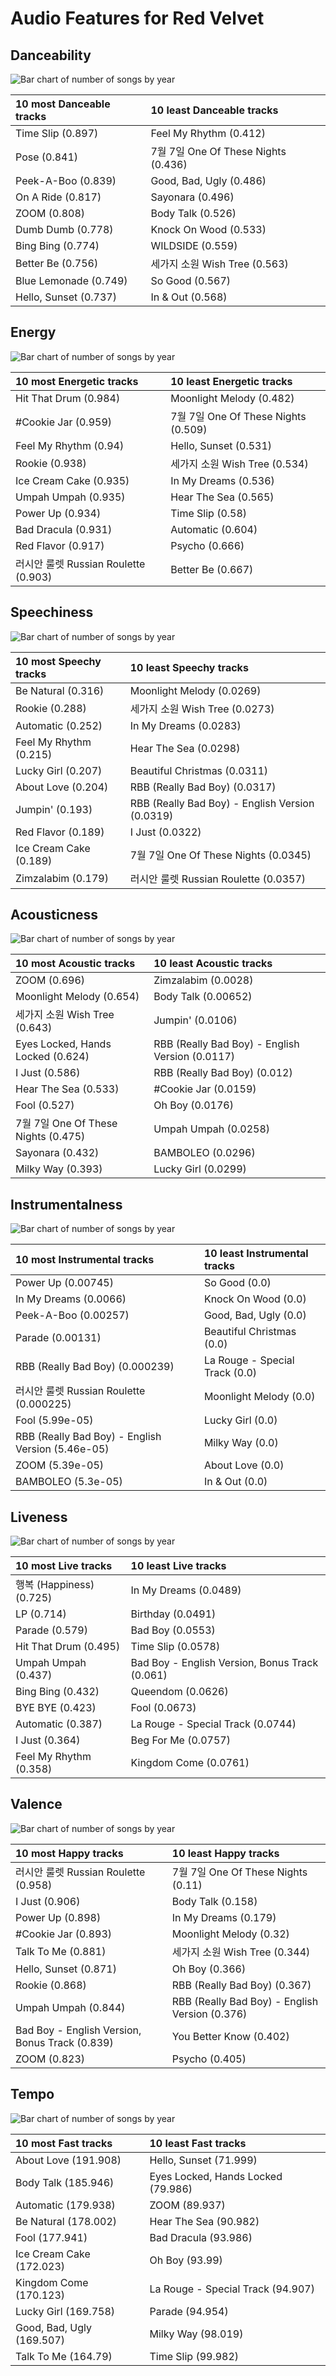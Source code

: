 # Audio Features for Red Velvet

## Danceability

![Bar chart of number of songs by year](../../images/artists/red_velvet/audio_features/audio_danceability/distribution.png)

| 10 most Danceable tracks | 10 least Danceable tracks |
|:---|:---|
| Time Slip (0.897) | Feel My Rhythm (0.412) |
| Pose (0.841) | 7월 7일 One Of These Nights (0.436) |
| Peek-A-Boo (0.839) | Good, Bad, Ugly (0.486) |
| On A Ride (0.817) | Sayonara (0.496) |
| ZOOM (0.808) | Body Talk (0.526) |
| Dumb Dumb (0.778) | Knock On Wood (0.533) |
| Bing Bing (0.774) | WILDSIDE (0.559) |
| Better Be (0.756) | 세가지 소원 Wish Tree (0.563) |
| Blue Lemonade (0.749) | So Good (0.567) |
| Hello, Sunset (0.737) | In & Out (0.568) |

## Energy

![Bar chart of number of songs by year](../../images/artists/red_velvet/audio_features/audio_energy/distribution.png)

| 10 most Energetic tracks | 10 least Energetic tracks |
|:---|:---|
| Hit That Drum (0.984) | Moonlight Melody (0.482) |
| #Cookie Jar (0.959) | 7월 7일 One Of These Nights (0.509) |
| Feel My Rhythm (0.94) | Hello, Sunset (0.531) |
| Rookie (0.938) | 세가지 소원 Wish Tree (0.534) |
| Ice Cream Cake (0.935) | In My Dreams (0.536) |
| Umpah Umpah (0.935) | Hear The Sea (0.565) |
| Power Up (0.934) | Time Slip (0.58) |
| Bad Dracula (0.931) | Automatic (0.604) |
| Red Flavor (0.917) | Psycho (0.666) |
| 러시안 룰렛 Russian Roulette (0.903) | Better Be (0.667) |

## Speechiness

![Bar chart of number of songs by year](../../images/artists/red_velvet/audio_features/audio_speechiness/distribution.png)

| 10 most Speechy tracks | 10 least Speechy tracks |
|:---|:---|
| Be Natural (0.316) | Moonlight Melody (0.0269) |
| Rookie (0.288) | 세가지 소원 Wish Tree (0.0273) |
| Automatic (0.252) | In My Dreams (0.0283) |
| Feel My Rhythm (0.215) | Hear The Sea (0.0298) |
| Lucky Girl (0.207) | Beautiful Christmas (0.0311) |
| About Love (0.204) | RBB (Really Bad Boy) (0.0317) |
| Jumpin' (0.193) | RBB (Really Bad Boy) - English Version (0.0319) |
| Red Flavor (0.189) | I Just (0.0322) |
| Ice Cream Cake (0.189) | 7월 7일 One Of These Nights (0.0345) |
| Zimzalabim (0.179) | 러시안 룰렛 Russian Roulette (0.0357) |

## Acousticness

![Bar chart of number of songs by year](../../images/artists/red_velvet/audio_features/audio_acousticness/distribution.png)

| 10 most Acoustic tracks | 10 least Acoustic tracks |
|:---|:---|
| ZOOM (0.696) | Zimzalabim (0.0028) |
| Moonlight Melody (0.654) | Body Talk (0.00652) |
| 세가지 소원 Wish Tree (0.643) | Jumpin' (0.0106) |
| Eyes Locked, Hands Locked (0.624) | RBB (Really Bad Boy) - English Version (0.0117) |
| I Just (0.586) | RBB (Really Bad Boy) (0.012) |
| Hear The Sea (0.533) | #Cookie Jar (0.0159) |
| Fool (0.527) | Oh Boy (0.0176) |
| 7월 7일 One Of These Nights (0.475) | Umpah Umpah (0.0258) |
| Sayonara (0.432) | BAMBOLEO (0.0296) |
| Milky Way (0.393) | Lucky Girl (0.0299) |

## Instrumentalness

![Bar chart of number of songs by year](../../images/artists/red_velvet/audio_features/audio_instrumentalness/distribution.png)

| 10 most Instrumental tracks | 10 least Instrumental tracks |
|:---|:---|
| Power Up (0.00745) | So Good (0.0) |
| In My Dreams (0.0066) | Knock On Wood (0.0) |
| Peek-A-Boo (0.00257) | Good, Bad, Ugly (0.0) |
| Parade (0.00131) | Beautiful Christmas (0.0) |
| RBB (Really Bad Boy) (0.000239) | La Rouge - Special Track (0.0) |
| 러시안 룰렛 Russian Roulette (0.000225) | Moonlight Melody (0.0) |
| Fool (5.99e-05) | Lucky Girl (0.0) |
| RBB (Really Bad Boy) - English Version (5.46e-05) | Milky Way (0.0) |
| ZOOM (5.39e-05) | About Love (0.0) |
| BAMBOLEO (5.3e-05) | In & Out (0.0) |

## Liveness

![Bar chart of number of songs by year](../../images/artists/red_velvet/audio_features/audio_liveness/distribution.png)

| 10 most Live tracks | 10 least Live tracks |
|:---|:---|
| 행복 (Happiness) (0.725) | In My Dreams (0.0489) |
| LP (0.714) | Birthday (0.0491) |
| Parade (0.579) | Bad Boy (0.0553) |
| Hit That Drum (0.495) | Time Slip (0.0578) |
| Umpah Umpah (0.437) | Bad Boy - English Version, Bonus Track (0.061) |
| Bing Bing (0.432) | Queendom (0.0626) |
| BYE BYE (0.423) | Fool (0.0673) |
| Automatic (0.387) | La Rouge - Special Track (0.0744) |
| I Just (0.364) | Beg For Me (0.0757) |
| Feel My Rhythm (0.358) | Kingdom Come (0.0761) |

## Valence

![Bar chart of number of songs by year](../../images/artists/red_velvet/audio_features/audio_valence/distribution.png)

| 10 most Happy tracks | 10 least Happy tracks |
|:---|:---|
| 러시안 룰렛 Russian Roulette (0.958) | 7월 7일 One Of These Nights (0.11) |
| I Just (0.906) | Body Talk (0.158) |
| Power Up (0.898) | In My Dreams (0.179) |
| #Cookie Jar (0.893) | Moonlight Melody (0.32) |
| Talk To Me (0.881) | 세가지 소원 Wish Tree (0.344) |
| Hello, Sunset (0.871) | Oh Boy (0.366) |
| Rookie (0.868) | RBB (Really Bad Boy) (0.367) |
| Umpah Umpah (0.844) | RBB (Really Bad Boy) - English Version (0.376) |
| Bad Boy - English Version, Bonus Track (0.839) | You Better Know (0.402) |
| ZOOM (0.823) | Psycho (0.405) |

## Tempo

![Bar chart of number of songs by year](../../images/artists/red_velvet/audio_features/audio_tempo/distribution.png)

| 10 most Fast tracks | 10 least Fast tracks |
|:---|:---|
| About Love (191.908) | Hello, Sunset (71.999) |
| Body Talk (185.946) | Eyes Locked, Hands Locked (79.986) |
| Automatic (179.938) | ZOOM (89.937) |
| Be Natural (178.002) | Hear The Sea (90.982) |
| Fool (177.941) | Bad Dracula (93.986) |
| Ice Cream Cake (172.023) | Oh Boy (93.99) |
| Kingdom Come (170.123) | La Rouge - Special Track (94.907) |
| Lucky Girl (169.758) | Parade (94.954) |
| Good, Bad, Ugly (169.507) | Milky Way (98.019) |
| Talk To Me (164.79) | Time Slip (99.982) |
